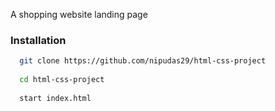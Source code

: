 A shopping website landing page 

### Installation
```sh
  git clone https://github.com/nipudas29/html-css-project
  
  cd html-css-project
  
  start index.html
```


